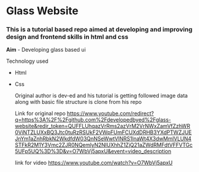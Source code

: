 # Glass Website

### This is a tutorial based repo aimed at developing and improving design and frontend skills in html and css

**Aim** - Developing glass based ui

Technology used 

 - Html

 - Css

   Original author is dev-ed and his tutorial is getting followed image data along with basic file structure is clone from his repo

   Link for original repo https://www.youtube.com/redirect?q=https%3A%2F%2Fgithub.com%2Fdevelopedbyed%2Fglass-website&redir_token=QUFFLUhqazVrRms2azVrM2VrNWxZamVfZzhWR0ViNTZLUXxBQ3Jtc0tuRzRSUkF2VWpFUmFCUXdDRHB3YXdPTWZJUEJnYm1aZnhRbkN2WkdfdW03QnNSeWwtVlNRS1lnaWt4X3dwMmlVLUN4STFkR2M1Y3Vmc2ZJR0NQemlyN2NIUXhhZ1ZjQ21aZWdRMFdtVFFVTGc5UFp5UQ%3D%3D&v=O7WbVj5apxU&event=video_description

   link for video https://www.youtube.com/watch?v=O7WbVj5apxU

